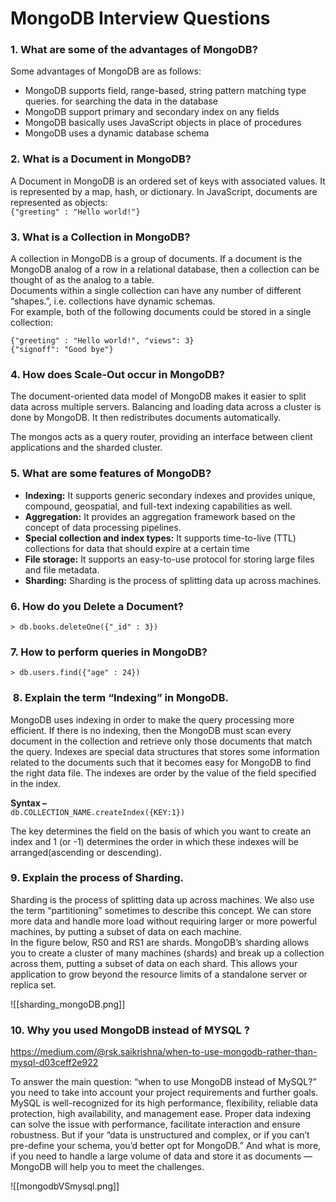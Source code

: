 # MongoDB Interview Questions

### 1. What are some of the advantages of MongoDB?

Some advantages of MongoDB are as follows:

-   MongoDB supports field, range-based, string pattern matching type queries. for searching the data in the database 
-   MongoDB support primary and secondary index on any fields
-   MongoDB basically uses JavaScript objects in place of procedures
-   MongoDB uses a dynamic database schema

### 2. What is a Document in MongoDB?

A Document in MongoDB is an ordered set of keys with associated values. It is represented by a map, hash, or dictionary. In JavaScript, documents are represented as objects:  
`{"greeting" : "Hello world!"}`


### 3. What is a Collection in MongoDB?

A collection in MongoDB is a group of documents. If a document is the MongoDB analog of a row in a relational database, then a collection can be thought of as the analog to a table.  
Documents within a single collection can have any number of different “shapes.”, i.e. collections have dynamic schemas.   
For example, both of the following documents could be stored in a single collection:

```plaintext
{"greeting" : "Hello world!", "views": 3}
{"signoff": "Good bye"}
```


### 4. How does Scale-Out occur in MongoDB?
The document-oriented data model of MongoDB makes it easier to split data across multiple servers. Balancing and loading data across a cluster is done by MongoDB. It then redistributes documents automatically.  
  
The mongos acts as a query router, providing an interface between client applications and the sharded cluster.

### 5. What are some features of MongoDB?
-   **Indexing:** It supports generic secondary indexes and provides unique, compound, geospatial, and full-text indexing capabilities as well.
-   **Aggregation:** It provides an aggregation framework based on the concept of data processing pipelines.
-   **Special collection and index types:** It supports time-to-live (TTL) collections for data that should expire at a certain time
-   **File storage:** It supports an easy-to-use protocol for storing large files and file metadata.
-   **Sharding:** Sharding is the process of splitting data up across machines.

### 6. How do you Delete a Document?
`> db.books.deleteOne({"_id" : 3})`

### 7. How to perform queries in MongoDB?
`> db.users.find({"age" : 24})`


###  8. Explain the term “Indexing” in MongoDB.
MongoDB uses indexing in order to make the query processing more efficient. If there is no indexing, then the MongoDB must scan every document in the collection and retrieve only those documents that match the query. Indexes are special data structures that stores some information related to the documents such that it becomes easy for MongoDB to find the right data file. The indexes are order by the value of the field specified in the index.

**Syntax –**   
`db.COLLECTION_NAME.createIndex({KEY:1})`

The key determines the field on the basis of which you want to create an index and 1 (or -1) determines the order in which these indexes will be arranged(ascending or descending).

### 9. Explain the process of Sharding.
Sharding is the process of splitting data up across machines. We also use the term “partitioning” sometimes to describe this concept. We can store more data and handle more load without requiring larger or more powerful machines, by putting a subset of data on each machine.  
In the figure below, RS0 and RS1 are shards. MongoDB’s sharding allows you to create a cluster of many machines (shards) and break up a collection across them, putting a subset of data on each shard. This allows your application to grow beyond the resource limits of a standalone server or replica set.

![[sharding_mongoDB.png]]



### 10. Why you used MongoDB instead of MYSQL ?
https://medium.com/@rsk.saikrishna/when-to-use-mongodb-rather-than-mysql-d03ceff2e922

To answer the main question: “when to use MongoDB instead of MySQL?” you need to take into account your project requirements and further goals. MySQL is well-recognized for its high performance, flexibility, reliable data protection, high availability, and management ease. Proper data indexing can solve the issue with performance, facilitate interaction and ensure robustness. But if your “data is unstructured and complex, or if you can’t pre-define your schema, you’d better opt for MongoDB.” And what is more, if you need to handle a large volume of data and store it as documents — MongoDB will help you to meet the challenges.

![[mongodbVSmysql.png]]



